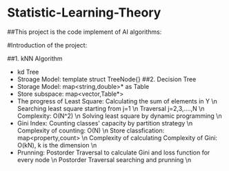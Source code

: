 # Statistic-Learning-Theory
##This project is the code implement of AI algorithms:

#Introduction of the project:

##1. kNN Algorithm
* kd Tree
* Stroage Model: template<class Elemtype> struct TreeNode{}
##2. Decision Tree
* Storage Model: map<string,double>* as Table
* Store subspace: map<vector<double>,Table*>
* The progress of Least Square:
 Calculating the sum of elements in Y \n
 Searching least square starting from j=1 \n
 Traversal j=2,3,....,N \n
 Complexity: O(N^2) \n
 Solving least square by dynamic programming \n
* Gini Index:
 Counting classes' capacity by partition strategy \n
 Complexity of counting: O(N) \n
 Store classfication: map<property,count> \n
 Complexity of calculating Complexity of Gini: O(kN), k is the dimension \n
* Prunning:
 Postorder Traversal to calculate Gini and loss function for every node \n
 Postorder Traversal searching and prunning \n
